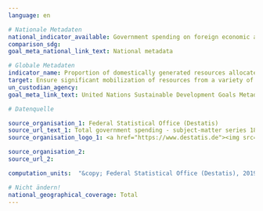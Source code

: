 ```yaml
---
language: en

# Nationale Metadaten
national_indicator_available: Government spending on foreign economic aid (COFOG group 01.2)
comparison_sdg:
goal_meta_national_link_text: National metadata

# Globale Metadaten
indicator_name: Proportion of domestically generated resources allocated by the government directly to poverty reduction programmes
target: Ensure significant mobilization of resources from a variety of sources, including through enhanced development cooperation, in order to provide adequate and predictable means for developing countries, in particular least developed countries, to implement programmes and policies to end poverty in all its dimensions
un_custodian_agency:
goal_meta_link_text: United Nations Sustainable Development Goals Metadata

# Datenquelle

source_organisation_1: Federal Statistical Office (Destatis)
source_url_text_1: Total government spending - subject-matter series 18, series 1.4 (Only available in German)<br>Government spending on foreign economic aid - subject-matter series 18, series 1.4 (Only available in German)
source_organisation_logo_1: <a href="https://www.destatis.de"><img src="https://g205sdgs.github.io/sdg-indicators/public/logosEn/destatis.png" alt="Logo Destatis" /></a>

source_organisation_2:
source_url_2:

computation_units:  "&copy; Federal Statistical Office (Destatis), 2019"

# Nicht ändern!
national_geographical_coverage: Total
---
```

